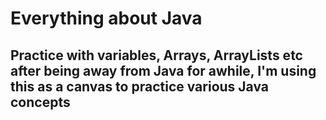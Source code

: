 # Everything about Java

## Practice with variables, Arrays, ArrayLists etc after being away from Java for awhile, I'm using this as a canvas to practice various Java concepts
